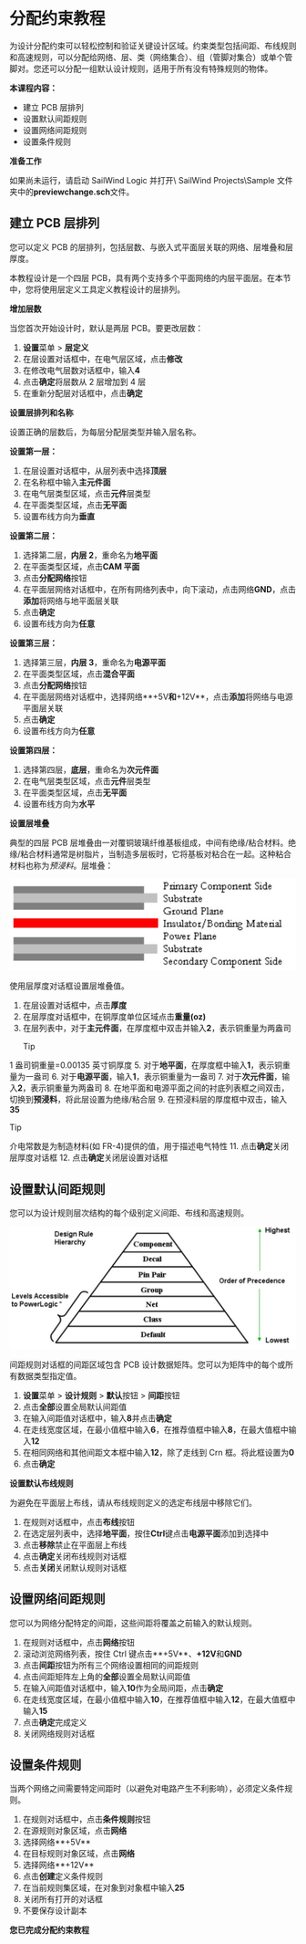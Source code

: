# 分配约束教程
为设计分配约束可以轻松控制和验证关键设计区域。约束类型包括间距、布线规则和高速规则，可以分配给网络、层、类（网络集合）、组（管脚对集合）或单个管脚对。您还可以分配一组默认设计规则，适用于所有没有特殊规则的物体。

****本课程内容：****

- 建立 PCB 层排列
- 设置默认间距规则
- 设置网络间距规则
- 设置条件规则

****准备工作****

如果尚未运行，请启动 SailWind Logic 并打开\ SailWind Projects\Sample 文件夹中的**previewchange.sch**文件。

## 建立 PCB 层排列
您可以定义 PCB 的层排列，包括层数、与嵌入式平面层关联的网络、层堆叠和层厚度。

本教程设计是一个四层 PCB，具有两个支持多个平面网络的内层平面层。在本节中，您将使用层定义工具定义教程设计的层排列。

****增加层数****

当您首次开始设计时，默认是两层 PCB。要更改层数：

1. **设置**菜单 > **层定义**
2. 在层设置对话框中，在电气层区域，点击**修改**
3. 在修改电气层数对话框中，输入**4**
4. 点击**确定**将层数从 2 层增加到 4 层
5. 在重新分配层对话框中，点击**确定**

****设置层排列和名称****

设置正确的层数后，为每层分配层类型并输入层名称。

****设置第一层：****

1. 在层设置对话框中，从层列表中选择**顶层**
2. 在名称框中输入**主元件面**
3. 在电气层类型区域，点击**元件**层类型
4. 在平面类型区域，点击**无平面**
5. 设置布线方向为**垂直**

****设置第二层：****

1. 选择第二层，**内层 2**，重命名为**地平面**
2. 在平面类型区域，点击**CAM 平面**
3. 点击**分配网络**按钮
4. 在平面层网络对话框中，在所有网络列表中，向下滚动，点击网络**GND**，点击**添加**将网络与地平面层关联
5. 点击**确定**
6. 设置布线方向为**任意**

****设置第三层：****

1. 选择第三层，**内层 3**，重命名为**电源平面**
2. 在平面类型区域，点击**混合平面**
3. 点击**分配网络**按钮
4. 在平面层网络对话框中，选择网络**+5V**和**+12V**，点击**添加**将网络与电源平面层关联
5. 点击**确定**
6. 设置布线方向为**任意**

****设置第四层：****

1. 选择第四层，**底层**，重命名为**次元件面**
2. 在电气层类型区域，点击**元件**层类型
3. 在平面类型区域，点击**无平面**
4. 设置布线方向为**水平**

****设置层堆叠****

典型的四层 PCB 层堆叠由一对覆铜玻璃纤维基板组成，中间有绝缘/粘合材料。绝缘/粘合材料通常是树脂片，当制造多层板时，它将基板对粘合在一起。这种粘合材料也称为*预浸料*。层堆叠：

![](/logic/tutorial/8/_page_1_Figure_25.jpeg)

使用层厚度对话框设置层堆叠值。

1. 在层设置对话框中，点击**厚度**
2. 在层厚度对话框中，在铜厚度单位区域点击**重量(oz)**
3. 在层列表中，对于**主元件面**，在厚度框中双击并输入**2**，表示铜重量为两盎司
   > [!TIP]
 1 盎司铜重量=0.00135 英寸铜厚度
5. 对于**地平面**，在厚度框中输入**1**，表示铜重量为一盎司
6. 对于**电源平面**，输入**1**，表示铜重量为一盎司
7. 对于**次元件面**，输入**2**，表示铜重量为两盎司
8. 在地平面和电源平面之间的衬底列表框之间双击，切换到**预浸料**，将此层设置为绝缘/粘合层
9. 在预浸料层的厚度框中双击，输入**35**
   > [!TIP]
 介电常数是为制造材料(如 FR-4)提供的值，用于描述电气特性
11. 点击**确定**关闭层厚度对话框
12. 点击**确定**关闭层设置对话框

## 设置默认间距规则
您可以为设计规则层次结构的每个级别定义间距、布线和高速规则。

![](/logic/tutorial/8/_page_2_Figure_14.jpeg)

间距规则对话框的间距区域包含 PCB 设计数据矩阵。您可以为矩阵中的每个或所有数据类型指定值。

1. **设置**菜单 > **设计规则** > **默认**按钮 > **间距**按钮
2. 点击**全部**设置全局默认间距值
3. 在输入间距值对话框中，输入**8**并点击**确定**
4. 在走线宽度区域，在最小值框中输入**6**，在推荐值框中输入**8**，在最大值框中输入**12**
5. 在相同网络和其他间距文本框中输入**12**，除了走线到 Crn 框。将此框设置为**0**
6. 点击**确定**

****设置默认布线规则****

为避免在平面层上布线，请从布线规则定义的选定布线层中移除它们。

1. 在规则对话框中，点击**布线**按钮
2. 在选定层列表中，选择**地平面**，按住**Ctrl**键点击**电源平面**添加到选择中
3. 点击**移除**禁止在平面层上布线
4. 点击**确定**关闭布线规则对话框
5. 点击**关闭**关闭默认规则对话框

## 设置网络间距规则
您可以为网络分配特定的间距，这些间距将覆盖之前输入的默认规则。

1. 在规则对话框中，点击**网络**按钮
2. 滚动浏览网络列表，按住 Ctrl 键点击**+5V**、**+12V**和**GND**
3. 点击**间距**按钮为所有三个网络设置相同的间距规则
4. 点击间距矩阵左上角的**全部**设置全局默认间距值
5. 在输入间距值对话框中，输入**10**作为全局间距，点击**确定**
6. 在走线宽度区域，在最小值框中输入**10**，在推荐值框中输入**12**，在最大值框中输入**15**
7. 点击**确定**完成定义
8. 关闭网络规则对话框

## 设置条件规则
当两个网络之间需要特定间距时（以避免对电路产生不利影响），必须定义条件规则。

1. 在规则对话框中，点击**条件规则**按钮
2. 在源规则对象区域，点击**网络**
3. 选择网络**+5V**
4. 在目标规则对象区域，点击**网络**
5. 选择网络**+12V**
6. 点击**创建**定义条件规则
7. 在当前规则集区域，在对象到对象框中输入**25**
8. 关闭所有打开的对话框
9. 不要保存设计副本

****您已完成分配约束教程****